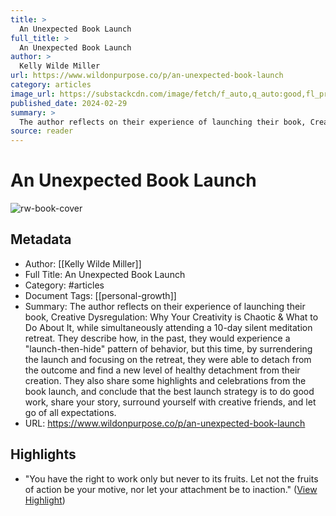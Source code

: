 ```yaml
---
title: >
  An Unexpected Book Launch
full_title: >
  An Unexpected Book Launch
author: >
  Kelly Wilde Miller
url: https://www.wildonpurpose.co/p/an-unexpected-book-launch
category: articles
image_url: https://substackcdn.com/image/fetch/f_auto,q_auto:good,fl_progressive:steep/https%3A%2F%2Fsubstack-post-media.s3.amazonaws.com%2Fpublic%2Fimages%2F7dfe8700-c4cd-4c73-881b-e4524ff9201d_2344x1336.png
published_date: 2024-02-29
summary: >
  The author reflects on their experience of launching their book, Creative Dysregulation: Why Your Creativity is Chaotic & What to Do About It, while simultaneously attending a 10-day silent meditation retreat. They describe how, in the past, they would experience a "launch-then-hide" pattern of behavior, but this time, by surrendering the launch and focusing on the retreat, they were able to detach from the outcome and find a new level of healthy detachment from their creation. They also share some highlights and celebrations from the book launch, and conclude that the best launch strategy is to do good work, share your story, surround yourself with creative friends, and let go of all expectations.
source: reader
---
```

# An Unexpected Book Launch

![rw-book-cover](https://substackcdn.com/image/fetch/f_auto,q_auto:good,fl_progressive:steep/https%3A%2F%2Fsubstack-post-media.s3.amazonaws.com%2Fpublic%2Fimages%2F7dfe8700-c4cd-4c73-881b-e4524ff9201d_2344x1336.png)

## Metadata
- Author: [[Kelly Wilde Miller]]
- Full Title: An Unexpected Book Launch
- Category: #articles
- Document Tags: [[personal-growth]] 
- Summary: The author reflects on their experience of launching their book, Creative Dysregulation: Why Your Creativity is Chaotic & What to Do About It, while simultaneously attending a 10-day silent meditation retreat. They describe how, in the past, they would experience a "launch-then-hide" pattern of behavior, but this time, by surrendering the launch and focusing on the retreat, they were able to detach from the outcome and find a new level of healthy detachment from their creation. They also share some highlights and celebrations from the book launch, and conclude that the best launch strategy is to do good work, share your story, surround yourself with creative friends, and let go of all expectations.
- URL: https://www.wildonpurpose.co/p/an-unexpected-book-launch

## Highlights
- "You have the right to work only but never to its fruits. Let not the fruits of action be your motive, nor let your attachment be to inaction." ([View Highlight](https://read.readwise.io/read/01hz24ndr63g1ayyqyjme3r9m4))


